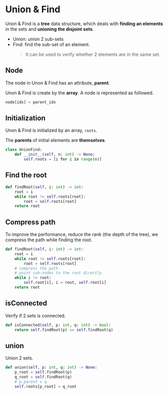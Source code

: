 # Union & Find

Unon & Find is a **tree** data structure, which deals with **finding an elements** in the sets and **unioning the disjoint sets**.

- Union: union 2 sub-sets
- Find: find the sub-set of an element.
  > It can be used to verify whether 2 elements are in the same set.


## Node

The node in Unon & Find has an attribute, **parent**.

Unon & Find is create by the **array**. A node is represented as followed.

```python
node[idx] = parent_idx
```

## Initialization

Unon & Find is initialized by an array, `roots`.

The **parents** of initial elements are **themselves**.

```python
class UnionFind:
    def __init__(self, n: int) -> None:
        self.roots = [i for i in range(n)]
```

## Find the root

```python
def findRoot(self, i: int) -> int:
    root = i
    while root != self.roots[root]:
        root = self.roots[root]
    return root
```

## Compress path

To improve the performance, reduce the rank (the depth of the tree), we compress the path while finding the root.

```python
def findRoot(self, i: int) -> int:
    root = i
    while root != self.roots[root]:
        root = self.roots[root]
    # compress the path
    # point sub-nodes to the root directly
    while i != root:
        self.root[i], i = root, self.root[i]
    return root
```

## isConnected

Verify if 2 sets is connected.

```python
def isConnected(self, p: int, q: int) -> bool:
    return self.findRoot(p) == self.findRoot(q)
```

## union

Union 2 sets.

```python
def union(self, p: int, q: int) -> None:
    p_root = self.findRoot(p)
    q_root = self.findRoot(q)
    # p.parent = q
    self.roots[p_root] = q_root
```
